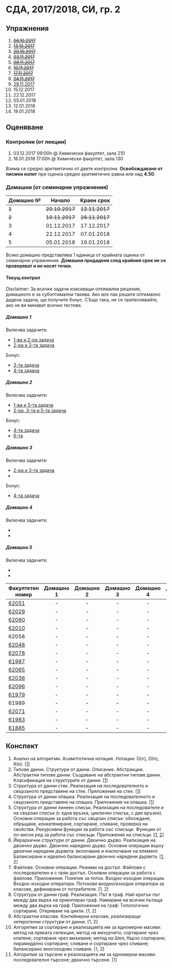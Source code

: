 # СДА, 2017/2018, СИ, гр. 2

## Упражнения

1. ~~[06.10.2017](exercises/exercise00)~~
1. ~~[13.10.2017](exercises/exercise01)~~
1. ~~[20.10.2017](exercises/exercise02)~~
1. ~~[03.11.2017](exercises/exercise04)~~
1. ~~[08.11.2017](exercises/exercise05)~~
1. ~~[10.11.2017](exercises/exercise06)~~
1. ~~[17.11.2017](exercises/exercise07)~~
1. ~~[24.11.2017](exercises/exercise08)~~
1. [29.11.2017](exercises/exercise09)
1. 15.12.2017
1. 22.12.2017
1. 05.01.2018
1. 12.01.2018
1. 19.01.2018

## Оценяване

### Контролни (от лекции)
1. 03.12.2017 09:00h @ Химически факултет, зала 210
1. 16.01.2018 17:00h @ Химически факултет, зала 130

Взима се средно аритметично от двете контролни. **Освобождаване от писмен изпит** при оценка средно аритметично равна или над **4.50**.

### Домашни (от семинарни упражнения)
| Домашно № | Начало     | Краен срок |
|-----------|:----------:|:----------:|
| ~~1~~         | ~~20.10.2017~~ | ~~12.11.2017~~ |
| ~~2~~         | ~~10.11.2017~~ | ~~26.11.2017~~ |
| 3         | 01.12.2017 | 17.12.2017 |
| 4         | 22.12.2017 | 07.01.2018 |
| 5         | 05.01.2018 | 19.01.2018 |

Всяко домашно представлява 1 единица от крайната оценка от семинарни упражнения. **Домашни предадени след крайния срок не се проверяват и не носят точки.**

#### Текущ контрол

Disclaimer: За всички задачи изискващи оптимални решения, домашното е за субоптимални такива. Ако все пак решите оптимално дадена задача, ще получите бонус. СЪщо така, не се притеснявайте, ако не ви минават всички тестове.

##### Домашно 1

Включва задачите:
* [1-ва и 2-ра задача](exercises/exercise02#Задачи)
* [2-ра и 3-та задача](exercises/exercise04#Задачи)

Бонус:
* [3-та задача](exercises/exercise02#Задачи)
* [4-та задача](exercises/exercise04#Задачи)

##### Домашно 2
Включва задачите:
* [1-ва и 3-та задача](exercises/exercise05#Задачи)
* [2-ра, 3-та и 5-та задача](exercises/exercise06#Задачи)

Бонус:
* [4-та задача](exercises/exercise05#Задачи)
* [6-та](exercises/exercise06#Задачи)

##### Домашно 3
Включва задачите:
* [2-ра и 3-та задача](exercises/exercise09#Задачи)
* []()

Бонус:
* [4-та задача](exercises/exercise09#Задачи)

##### Домашно 4
Включва задачите:
* []()
* []()

##### Домашно 5
Включва задачите:
* []()
* []()

| Факултетен номер | Домашно 1 | Домашно 2 | Домашно 3 | Домашно 4 | Домашно 5 | Крайна оценка |
|------------------|:---------:|:---------:|:---------:|:---------:|:---------:|---------------|
| [62051](https://github.com/bvalchev/fmi-sda)        | -         | -         | -         | -         | -         | 2             |
| [62029](https://github.com/valentinvarbanov/sda)                                               | -         | -         | -         | -         | -         | 2             |
| [62080](https://github.com/VictoryaG97)             | -         | -         | -         | -         | -         | 2             |
| [62010](https://drive.google.com/drive/folders/0Bzih-l7teu8UUldwSk4yNDJ3bGM) | -         | -         | -         | -         | -         | 2             |
| 62058                                               | -         | -         | -         | -         | -         | 2             |
| [62048](https://github.com/i7odorov/si2-gr2-hw)     | -         | -         | -         | -         | -         | 2             |
| [62078](https://github.com/simoliqta/Homework-SDA)  | -         | -         | -         | -         | -         | 2             |
| [61987](https://github.com/nicoleSv/sda-homeworks)  | -         | -         | -         | -         | -         | 2             |
| [62065](https://github.com/nbratanov/SDA-homework) | -         | -         | -         | -         | -         | 2             |
| [62036](https://github.com/pavel-mitev/si2-hw)      | -         | -         | -         | -         | -         | 2             |
| [62096](https://github.com/StefanG97/SDA-Homeworks) | -         | -         | -         | -         | -         | 2             |
| [61979](https://github.com/svmoskova/homeworkSDA)   | -         | -         | -         | -         | -         | 2             |
| 61989                                               | -         | -         | -         | -         | -         | 2             |
| [62071](https://github.com/SuHadzh/SDA)             | -         | -         | -         | -         | -         | 2             |
| [61983](https://github.com/givanovn/Homeworks)      | -         | -         | -         | -         | -         | 2             |
| [61885](https://drive.google.com/drive/folders/1XQ2aBTf46r-oG2lSg2g4H8B9D2NpFIY6) | -         | -         | -         | -         | -         | 2             |

## Конспект

1. Анализ на алгоритми. Асимптотична нотация. Нотации: O(n), Ω(n), θ(n). [[1](exercises/exercise02)]
1. Типове данни. Структури от данни. Описание. Абстракции. Абстрактни типове данни. Създаване на абстрактни типове данни. Класификация на структурите от данни. [[1](exercises/exercise03)]
1. Структура от данни стек. Реализация на последователното и свързаното представяне на стек. Приложения на стек. [[1](exercises/exercise04)]
1. Структура от данни опашка. Реализация на последователното и свързаното представяне на опашка. Приложения на опашка. [[1](exercises/exercise05)]
1. Структура от данни линеен списък. Реализация на последователе и на свързан списък (с една връзка, цикличен списък, с две връзки). Основни операции за работа със свързан списък: обхождане, обръщане, конкатениране, сортиране, сливане, проверка на свойства. Рекурсивни функции за работа със списъци. Функции от по-висок ред за работа със списъци. Приложения на списъци. [[1](exercises/exercise06), [2](exercises/exercise07)]
1. Йерархични структури от данни. Двоично дърво. Реализация на двоично дърво. Двоично наредено дърво. Основни операции върху двоични наредени дървета: включване и изключване на елемент. Балансирани и идеално балансирани двоично наредени дървета. [[1](exercises/exercise09), 2]
1. Файлове. Основни операции. Режими на достъп. Файлове с последователен и с пряк достъп. Основни операции за работа с файлове. Приложения. Понятие за поток. Входно-изходни операции. Входно-изходни оператори. Потокови входно/изходни оператори за класове, дефинирани от потребителя. [1, 2]
1. Структура от данни граф. Реализация. Път в граф. Най-кратък път между два върха на ориентиран граф. Намиране на всички пътища между два върха на граф. Приложения на граф: Топологично сортиране. Откриване на цикли. [1, 2]
1. Абстрактни класове. Контейнерни класове, реализиращи хетерогенни структури от данни. [1, 2]
1. Алгоритми за сортиране и реализацията им за едномерни масиви: метод на пряката селекция; метод на мехурчето; сортиране чрез клатене; сортиране чрез вмъкване; метод на Шел; бързо сортиране; пирамидално сортиране; сливане и сортиране чрез сливане; балансирано многоходово сливане. [1, 2]
1. Алгоритми за търсене и реализацията им за едномерни масиви: последователно търсене; двоично търсене. [1]
